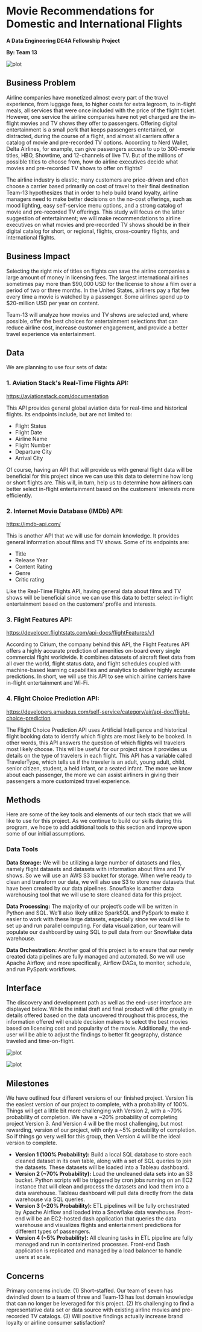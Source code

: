# Movie Recommendations for Domestic and International Flights
**A Data Engineering DE4A Fellowship Project**

**By: Team 13** 

![plot](alevision-co-x6HpdNQ-iEM-unsplash.jpg)

## Business Problem

Airline companies have monetized almost every part of the travel experience, from luggage fees, to higher costs for extra legroom, to in-flight meals, all services that were once included with the price of the flight ticket. However, one service the airline companies have not yet charged are the in-flight movies and TV shows they offer to passengers. Offering digital entertainment is a small perk that keeps passengers entertained, or distracted, during the course of a flight, and almost all carriers offer a catalog of movie and pre-recorded TV options. According to Nerd Wallet, Delta Airlines, for example, can give passengers access to up to 300-movie titles, HBO, Showtime, and 12-channels of live TV.  But of the millions of possible titles to choose from, how do airline executives decide what movies and pre-recorded TV shows to offer on flights? 

The airline industry is elastic; many customers are price-driven and often choose a carrier based primarily on cost of travel to their final destination  Team-13 hypothesizes that in order to help build brand loyalty, airline managers need to make better decisions on the no-cost offerings, such as mood lighting, easy self-service menu options, and a strong catalog of movie and pre-recorded TV offerings. This study will focus on the latter suggestion of entertainment; we will make recommendations to airline executives on what movies and pre-recorded TV shows should be in their digital catalog for short, or regional, flights, cross-country flights, and international flights.   

## Business Impact

Selecting the right mix of titles on flights can save the airline companies a large amount of money in licensing fees. The largest international airlines sometimes pay more than $90,000 USD for the license to show a film over a period of two or three months. In the United States, airliners pay a flat fee every time a movie is watched by a passenger. Some airlines spend up to $20-million USD per year on content.

Team-13 will analyze how movies and TV shows are selected and, where possible, offer the best choices for entertainment selections that can reduce airline cost, increase customer engagement, and provide a better travel experience via entertainment.

## Data

We are planning to use four sets of data:
### 1. Aviation Stack's Real-Time Flights API: 

https://aviationstack.com/documentation

This API provides general global aviation data for real-time and historical flights. Its endpoints include, but are not limited to:
* Flight Status
* Flight Date
* Airline Name
* Flight Number
* Departure City
* Arrival City

Of course, having an API that will provide us with general flight data will be beneficial for this project since we can use this data to determine how long or short flights are. This will, in turn, help us to determine how airliners can better select in-flight entertainment based on the customers’ interests more efficiently.


### 2. Internet Movie Database (IMDb) API: 

https://imdb-api.com/

This is another API that we will use for domain knowledge. It provides general information about films and TV shows. Some of its endpoints are:
* Title
* Release Year
* Content Rating
* Genre
* Critic rating

Like the Real-Time Flights API, having general data about films and TV shows will be beneficial since we can use this data to better select in-flight entertainment based on the customers’ profile and interests.

###  3. Flight Features API: 

https://developer.flightstats.com/api-docs/flightFeatures/v1

According to Cirium, the company behind this API, the Flight Features API offers a highly accurate prediction of amenities on-board every single commercial flight worldwide. It combines datasets of aircraft fleet data from all over the world, flight status data, and flight schedules coupled with machine-based learning capabilities and analytics to deliver highly accurate predictions. In short, we will use this API to see which airline carriers have in-flight entertainment and Wi-Fi.

###  4. Flight Choice Prediction API: 

https://developers.amadeus.com/self-service/category/air/api-doc/flight-choice-prediction

The Flight Choice Prediction API uses Artificial Intelligence and historical flight booking data to identify which flights are most likely to be booked. In other words, this API answers the question of which flights will travelers most likely choose. This will be useful for our project since it provides us details on the type of travelers in each flight. This API has a variable called TravelerType, which tells us if the traveler is an adult, young adult, child, senior citizen, student, a held infant, or a seated infant. The more we know about each passenger, the more we can assist airliners in giving their passengers a more customized travel experience. 

## Methods

Here are some of the key tools and elements of our tech stack that we will like to use for this project. As we continue to build our skills during this program, we hope to add additional tools to this section and improve upon some of our initial assumptions.

### Data Tools

**Data Storage:** We will be utilizing a large number of datasets and files, namely flight datasets and datasets with information about films and TV shows. So we will use an AWS S3 bucket for storage. When we’re ready to clean and transform our data, we will also use S3 to store new datasets that have been created by our data pipelines. Snowflake is another data warehousing tool that we will use to store cleaned data for this project.

**Data Processing:** The majority of our project’s code will be written in Python and SQL. We’ll also likely utilize SparkSQL and PySpark to make it easier to work with these large datasets, especially since we would like to set up and run parallel computing. For data visualization, our team will populate our dashboard by using SQL to pull data from our Snowflake data warehouse.

**Data Orchestration:** Another goal of this project is to ensure that our newly created data pipelines are fully managed and automated. So we will use Apache Airflow, and more specifically, Airflow DAGs, to monitor, schedule, and run PySpark workflows. 

## Interface

The discovery and development path as well as the end-user interface are displayed below. While the initial draft and final product will differ greatly in details offered based on the data uncovered throughout this process, the information offered will enable decision makers to select the best movies based on licensing cost and popularity of the movie. Additionally, the end-user will be able to adjust the findings to better fit geography, distance traveled and time-on-flight.  

![plot](Picture1.jpg)

![plot](Picture2.png)

## Milestones

We have outlined four different versions of our finished project. Version 1 is the easiest version of our project to complete, with a probability of 100%. Things will get a little bit more challenging with Version 2, with a ~70% probability of completion. We have a ~20% probability of completing project Version 3. And Version 4 will be the most challenging, but most rewarding, version of our project, with only a ~5% probability of completion. So if things go very well for this group, then Version 4 will be the ideal version to complete.

* **Version 1 (100% Probability):** Build a local SQL database to store each cleaned dataset in its own table, along with a set of SQL queries to join the datasets. These datasets will be loaded into a Tableau dashboard.
* **Version 2 (~70% Probability):** Load the uncleaned data sets into an S3 bucket. Python scripts will be triggered by cron jobs running on an EC2 instance that will clean and process the datasets and load them into a data warehouse. Tableau dashboard will pull data directly from the data warehouse via SQL queries. 
* **Version 3 (~20% Probability):** ETL pipelines will be fully orchestrated by Apache Airflow and loaded into a Snowflake data warehouse. Front-end will be an EC2-hosted dash application that queries the data warehouse and visualizes flights and entertainment predictions for different types of passengers.
* **Version 4 (~5% Probability):** All cleaning tasks in ETL pipeline are fully managed and run in containerized processes. Front-end Dash application is replicated and managed by a load balancer to handle users at scale. 

## Concerns
Primary concerns include: (1) Short-staffed. Our team of seven has dwindled down to a team of three and Team-13 has lost domain knowledge that can no longer be leveraged for this project. (2) It’s challenging to find a representative data set or data source with existing airline movies and pre-recorded TV catalogs. (3) Will positive findings actually increase brand loyalty or airline consumer satisfaction?  
